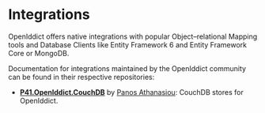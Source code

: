 # Integrations

OpenIddict offers native integrations with popular Object–relational Mapping tools and Database Clients like Entity Framework 6 and Entity Framework Core or MongoDB.

Documentation for integrations maintained by the OpenIddict community can be found in their respective repositories:
- **[P41.OpenIddict.CouchDB](https://github.com/panoukos41/couchdb-openiddict)** by [Panos Athanasiou](https://github.com/panoukos41): CouchDB stores for OpenIddict.